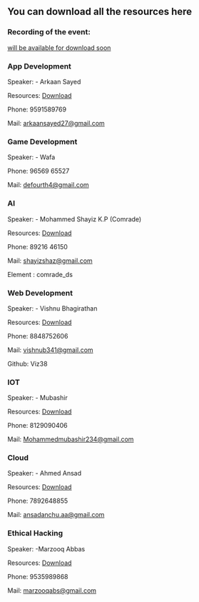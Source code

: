 ## You can download all the resources here



### Recording of the event: 

[will be available for download soon](//)




### App Development

Speaker: - Arkaan Sayed

Resources: [Download](https://github.com/glugpace/Intro-to-tech/raw/master/appdev.rar)

Phone: 9591589769

Mail: arkaansayed27@gmail.com


### Game Development

Speaker: - Wafa

Phone: 96569 65527

Mail: defourth4@gmail.com


### AI

Speaker: - Mohammed Shayiz K.P (Comrade)

Resources: [Download](https://github.com/glugpace/Intro-to-tech/raw/master/AI.rar)

Phone: 89216 46150

Mail: shayizshaz@gmail.com

Element : comrade_ds


### Web Development

Speaker: - Vishnu Bhagirathan

Resources: [Download](https://github.com/glugpace/Intro-to-tech/raw/master/Web.rar)

Phone: 8848752606

Mail: vishnub341@gmail.com

Github: Viz38


### IOT

Speaker: - Mubashir

Resources: [Download](https://github.com/glugpace/Intro-to-tech/raw/master/IOT.rar)

Phone: 8129090406 

Mail: Mohammedmubashir234@gmail.com


### Cloud

Speaker: - Ahmed Ansad

Resources: [Download](https://github.com/glugpace/Intro-to-tech/raw/master/Cloud.rar)

Phone: 7892648855

Mail: ansadanchu.aa@gmail.com


### Ethical Hacking

Speaker: -Marzooq Abbas

Resources: [Download](https://github.com/glugpace/Intro-to-tech/raw/master/Ethical%20Hacking.rar)

Phone: 9535989868

Mail: marzooqabs@gmail.com
